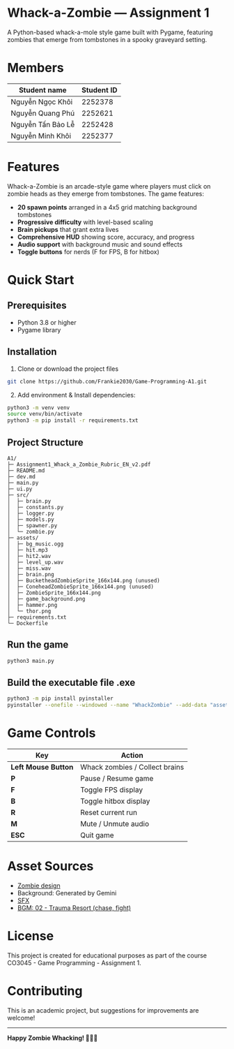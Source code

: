 # Whack-a-Zombie — Assignment 1

A Python-based whack-a-mole style game built with Pygame, featuring zombies that emerge from tombstones in a spooky graveyard setting.

# Members
| **Student name** | **Student ID** |
|-----|--------|
| Nguyễn Ngọc Khôi | 2252378 |
| Nguyễn Quang Phú | 2252621 |
| Nguyễn Tấn Bảo Lễ | 2252428 |
| Nguyễn Minh Khôi | 2252377 |

# Features

Whack-a-Zombie is an arcade-style game where players must click on zombie heads as they emerge from tombstones. The game features:

- **20 spawn points** arranged in a 4x5 grid matching background tombstones
- **Progressive difficulty** with level-based scaling
- **Brain pickups** that grant extra lives
- **Comprehensive HUD** showing score, accuracy, and progress
- **Audio support** with background music and sound effects
- **Toggle buttons** for nerds (F for FPS, B for hitbox)

# Quick Start

## Prerequisites

- Python 3.8 or higher
- Pygame library

## Installation

1. Clone or download the project files
```bash
git clone https://github.com/Frankie2030/Game-Programming-A1.git
```
2. Add environment & Install dependencies:

```bash
python3 -m venv venv
source venv/bin/activate
python3 -m pip install -r requirements.txt
```

## Project Structure
```
A1/
├─ Assignment1_Whack_a_Zombie_Rubric_EN_v2.pdf
├─ README.md
├─ dev.md
├─ main.py
├─ ui.py
├─ src/
│  ├─ brain.py
│  ├─ constants.py
│  ├─ logger.py
│  ├─ models.py
│  ├─ spawner.py
│  └─ zombie.py
├─ assets/
│  ├─ bg_music.ogg
│  ├─ hit.mp3
│  ├─ hit2.wav
│  ├─ level_up.wav
│  ├─ miss.wav
│  ├─ brain.png
│  ├─ BucketheadZombieSprite_166x144.png (unused)
│  ├─ ConeheadZombieSprite_166x144.png (unused)
│  ├─ ZombieSprite_166x144.png
│  ├─ game_background.png
│  ├─ hammer.png
│  └─ thor.png
├─ requirements.txt
└─ Dockerfile
```

## Run the game

```bash
python3 main.py
```

## Build the executable file .exe

```bash
python3 -m pip install pyinstaller
pyinstaller --onefile --windowed --name "WhackZombie" --add-data "assets:assets" main.py 
```

# Game Controls

| Key | Action |
|-----|--------|
| **Left Mouse Button** | Whack zombies / Collect brains |
| **P** | Pause / Resume game |
| **F** | Toggle FPS display |
| **B** | Toggle hitbox display |
| **R** | Reset current run |
| **M** | Mute / Unmute audio |
| **ESC** | Quit game |

# Asset Sources
- [Zombie design](https://github.com/aayush-musyaju/plant-vs-zombies/tree/main/public/assets/images/Zombies)
- Background: Generated by Gemini
- [SFX](https://github.com/ULTIMATE-Mystery/Game-programming-HCMUT-Semester-222/tree/Assignment-1/Resources/sounds)
- [BGM: 02 - Trauma Resort (chase, fight)](https://rustedstudio.itch.io/free-music-apocalypse-z)

# License

This project is created for educational purposes as part of the course CO3045 - Game Programming - Assignment 1.

# Contributing

This is an academic project, but suggestions for improvements are welcome!

---

**Happy Zombie Whacking! 🧟‍♂️🔨**
